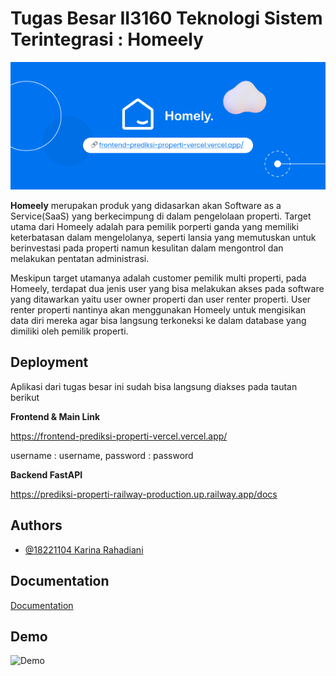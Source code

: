 
# Tugas Besar II3160 Teknologi Sistem Terintegrasi : Homeely 

![Logo](Logo.png)

**Homeely** merupakan produk yang didasarkan akan Software as a Service(SaaS) yang berkecimpung di dalam pengelolaan properti. Target utama dari Homeely adalah para pemilik porperti ganda yang memiliki keterbatasan dalam mengelolanya, seperti lansia yang memutuskan untuk berinvestasi pada properti namun kesulitan dalam mengontrol dan melakukan pentatan administrasi.

Meskipun target utamanya adalah customer pemilik multi properti, pada Homeely, terdapat dua jenis user yang bisa melakukan akses pada software yang ditawarkan yaitu user owner properti dan user renter properti. User renter properti nantinya akan menggunakan Homeely untuk mengisikan data diri mereka agar bisa langsung terkoneksi ke dalam database yang dimiliki oleh pemilik properti.  


## Deployment

Aplikasi dari tugas besar ini sudah bisa langsung diakses pada tautan berikut 

**Frontend & Main Link**

https://frontend-prediksi-properti-vercel.vercel.app/ 

username : username, password : password

**Backend FastAPI**

https://prediksi-properti-railway-production.up.railway.app/docs



## Authors

- [@18221104 Karina Rahadiani](https://www.github.com/karinarahadiani)


## Documentation

[Documentation](https://bit.ly/LaporanHomeely)


## Demo

![Demo](Demo.gif)

